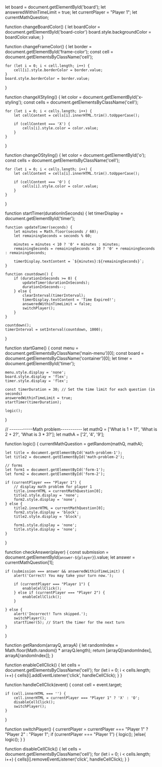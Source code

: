 let board = document.getElementById('board');
let answeredWithinTimeLimit = true;
let currentPlayer = "Player 1";
let currentMathQuestion;

function changeBoardColor() {
    let boardColor = document.getElementById('board-color')
    board.style.backgroundColor = boardColor.value;
}

function changeFrameColor() {
    let border = document.getElementById('frame-color');
    const cell = document.getElementsByClassName('cell');

    for (let i = 0; i < cell.length; i++) {
        cell[i].style.borderColor = border.value;
    }
    board.style.borderColor = border.value;
}

function changeXStyling() {
    let color = document.getElementById('x-styling');
    const cells = document.getElementsByClassName('cell');

    for (let i = 0; i < cells.length; i++) {
        let cellContent = cells[i].innerHTML.trim().toUpperCase();

        if (cellContent === 'X') {
            cells[i].style.color = color.value;
        }
    }
}

function changeOStyling() {
    let color = document.getElementById('o');
    const cells = document.getElementsByClassName('cell');

    for (let i = 0; i < cells.length; i++) {
        let cellContent = cells[i].innerHTML.trim().toUpperCase();

        if (cellContent === 'O') {
            cells[i].style.color = color.value;
        }
    }
}

function startTimer(durationInSeconds) {
    let timerDisplay = document.getElementById('timer');

    function updateTimer(seconds) {
        let minutes = Math.floor(seconds / 60);
        let remainingSeconds = seconds % 60;

        minutes = minutes < 10 ? '0' + minutes : minutes;
        remainingSeconds = remainingSeconds < 10 ? '0' + remainingSeconds : remainingSeconds;

        timerDisplay.textContent = `${minutes}:${remainingSeconds}`;
    }

    function countdown() {
        if (durationInSeconds >= 0) {
            updateTimer(durationInSeconds);
            durationInSeconds--;
        } else {
            clearInterval(timerInterval);
            timerDisplay.textContent = 'Time Expired!';
            answeredWithinTimeLimit = false;
            switchPlayer();
        }
    }

    countdown();
    timerInterval = setInterval(countdown, 1000);
}

function startGame() {
    const menu = document.getElementsByClassName('main-menu')[0];
    const board = document.getElementsByClassName('container')[0];
    let timer = document.getElementById('timer');

    menu.style.display = 'none';
    board.style.display = 'flex';
    timer.style.display = 'flex';

    const timerDuration = 30; // Set the time limit for each question (in seconds)
    answeredWithinTimeLimit = true;
    startTimer(timerDuration);

    logic();
}

// ------------Math problem-----------
let mathQ = ['What is 1 + 1?', 'What is 2 + 2?', 'What is 3 * 3?'];
let mathA = ['2', '4', '9'];

function logic() {
    currentMathQuestion = getRandom(mathQ, mathA);

    let title = document.getElementById('math-problem-1');
    let title2 = document.getElementById('math-problem-2');

    // forms
    let form1 = document.getElementById('form-1');
    let form2 = document.getElementById('form-2');

    if (currentPlayer === "Player 1") {
        // display math problem for player 1
        title.innerHTML = currentMathQuestion[0];
        title2.style.display = 'none';
        form2.style.display = 'none';
    } else {
        title2.innerHTML = currentMathQuestion[0];
        form2.style.display = 'block';
        title2.style.display = 'block';

        form1.style.display = 'none';
        title.style.display = 'none';
    }
}

function checkAnswer(player) {
    const submission = document.getElementById(`answer-${player}`).value;
    let answer = currentMathQuestion[1];

    if (submission === answer && answeredWithinTimeLimit) {
        alert('Correct! You may take your turn now.');

        if (currentPlayer === "Player 1") {
            enableCellClick();
        } else if (currentPlayer === "Player 2") {
            enableCellClick();
        }

    } else {
        alert('Incorrect! Turn skipped.');
        switchPlayer();
        startTimer(5); // Start the timer for the next turn
    }
}

function getRandom(arrayQ, arrayA) {
    let randomIndex = Math.floor(Math.random() * arrayQ.length);
    return [arrayQ[randomIndex], arrayA[randomIndex]];
}

function enableCellClick() {
    let cells = document.getElementsByClassName('cell');
    for (let i = 0; i < cells.length; i++) {
        cells[i].addEventListener('click', handleCellClick);
    }
}

function handleCellClick(event) {
    const cell = event.target;

    if (cell.innerHTML === '') {
        cell.innerHTML = currentPlayer === "Player 1" ? 'X' : 'O';
        disableCellClick();
        switchPlayer();
    }
}

function switchPlayer() {
    currentPlayer = currentPlayer === "Player 1" ? "Player 2" : "Player 1";
    if (currentPlayer === "Player 1") {
        logic();
    }else{
        logic();
    }
}

function disableCellClick() {
    let cells = document.getElementsByClassName('cell');
    for (let i = 0; i < cells.length; i++) {
        cells[i].removeEventListener('click', handleCellClick);
    }
}
